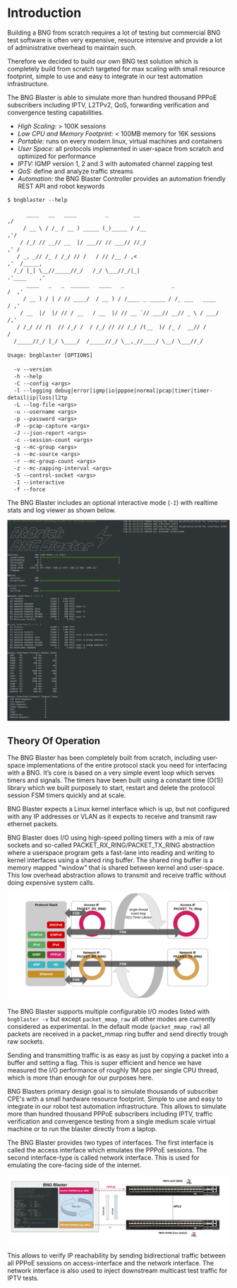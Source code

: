 # Introduction

Building a BNG from scratch requires a lot of testing but commercial BNG test software 
is often very expensive, resource intensive and provide a lot of administrative overhead 
to maintain such. 

Therefore we decided to build our own BNG test solution which is completely build from scratch 
targeted for max scaling with small resource footprint, simple to use and easy to integrate in 
our test automation infrastructure. 

The BNG Blaster is able to simulate more than hundred thousand PPPoE subscribers including IPTV, 
L2TPv2, QoS, forwarding verification and convergence testing capabilities.

* *High Scaling:* > 100K sessions
* *Low CPU and Memory Footprint:* < 100MB memory for 16K sessions
* *Portable:* runs on every modern linux, virtual machines and containers
* *User Space:* all protocols implemented in user-space from scratch and optimized for performance
* *IPTV:* IGMP version 1, 2 and 3 with automated channel zapping test
* *QoS:* define and analyze traffic streams
* *Automation:* the BNG Blaster Controller provides an automation friendly REST API and robot keywords

```
$ bngblaster --help

      ____   __   ____         _        __                                  ,/
     / __ \ / /_ / __ ) _____ (_)_____ / /__                              ,'/
    / /_/ // __// __  |/ ___// // ___// //_/                            ,' /
   / _, _// /_ / /_/ // /   / // /__ / ,<                             ,'  /_____,    
  /_/ |_| \__//_____//_/   /_/ \___//_/|_|                          .'____    ,'   
      ____   _   _  ______   ____   _               _                    /  ,'
     / __ ) / | / // ____/  / __ ) / /____ _ _____ / /_ ___   ____      / ,'
    / __  |/  |/ // / __   / __  |/ // __ `// ___// __// _ \ / ___/    /,'
   / /_/ // /|  // /_/ /  / /_/ // // /_/ /(__  )/ /_ /  __// /       / 
  /_____//_/ |_/ \____/  /_____//_/ \__,_//____/ \__/ \___//_/

Usage: bngblaster [OPTIONS]

  -v --version
  -h --help
  -C --config <args>
  -l --logging debug|error|igmp|io|pppoe|normal|pcap|timer|timer-detail|ip|loss|l2tp
  -L --log-file <args>
  -u --username <args>
  -p --password <args>
  -P --pcap-capture <args>
  -J --json-report <args>
  -c --session-count <args>
  -g --mc-group <args>
  -s --mc-source <args>
  -r --mc-group-count <args>
  -z --mc-zapping-interval <args>
  -S --control-socket <args>
  -I --interactive
  -f --force
```

The BNG Blaster includes an optional interactive mode (`-I`) with realtime stats and 
log viewer as shown below.

![BNG Blaster Interactive](images/bbl_interactive.png)

## Theory Of Operation

The BNG Blaster has been completely built from scratch, including user-space implementations of the entire protocol 
stack you need for interfacing with a BNG. It’s core is based on a very simple event loop which serves timers and signals. 
The timers have been built using a constant time (O(1)) library which we built purposely to start, restart and delete the 
protocol session FSM timers quickly and at scale.

BNG Blaster expects a Linux kernel interface which is up, but not configured with any IP addresses or VLAN as it expects to 
receive and transmit raw ethernet packets.

BNG Blaster does I/O using high-speed polling timers with a mix of raw sockets and so-called PACKET_RX_RING/PACKET_TX_RING 
abstraction where a userspace program gets a fast-lane into reading and writing to kernel interfaces using a shared ring buffer. 
The shared ring buffer is a memory mapped "window" that is shared between kernel and user-space. This low overhead abstraction 
allows to transmit and receive traffic without doing expensive system calls. 

![BNG Blaster Architecture](images/bbl_arch.png)

The BNG Blaster supports multiple configurable I/O modes listed with `bngblaster -v` but except `packet_mmap_raw` all other modes 
are currently considered as experimental. In the default mode (`packet_mmap_raw`) all packets are received in a packet_mmap ring
buffer and send directly trough raw sockets. 

Sending and transmitting traffic is as easy as just by copying a packet into a buffer and setting a flag. This is super 
efficient and hence we have measured the I/O performance of roughly 1M pps per single CPU thread, which is more than enough for 
our purposes here.

BNG Blasters primary design goal is to simulate thousands of subscriber CPE's with a small hardware resource footprint. Simple 
to use and easy to integrate in our robot test automation infrastructure. This allows to simulate more than hundred thousand 
PPPoE subscribers including IPTV, traffic verification and convergence testing from a single medium scale virtual machine or to 
run the blaster directly from a laptop. 

The BNG Blaster provides two types of interfaces. The first interface is called the access interface which emulates the PPPoE 
sessions. The second interface-type is called network interface. This is used for emulating the core-facing side of the 
internet.

![BNG Blaster Interfaces](images/bbl_interfaces.png)

This allows to verify IP reachability by sending bidirectional traffic between all PPPoE sessions on access-interface and the 
network interface. The network interface is also used to inject downstream multicast test traffic for IPTV tests. 
